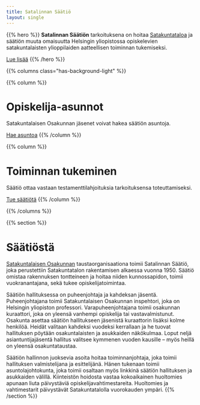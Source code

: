 ```yaml
---
title: Satalinnan Säätiö
layout: single
---
```


{{% hero %}}
**Satalinnan Säätiön** tarkoituksena on hoitaa [Satakuntataloa](/satakuntatalo) ja säätiön muuta omaisuutta Helsingin yliopistossa opiskelevien satakuntalaisten ylioppilaiden aatteellisen toiminnan tukemiseksi.

<a href="#säätiöstä" class="button is-centered is-outlined is-fullwidth is-medium">Lue lisää</a>
{{% /hero %}}

{{% columns class="has-background-light" %}}

{{% column %}}
# Opiskelija-asunnot

Satakuntalaisen Osakunnan jäsenet voivat hakea säätiön asuntoja.

<a href="https://satakuntalainenosakunta.fi/asuntola" class="button has-background-light is-outlined is-fullwidth is-medium">Hae asuntoa</a>
{{% /column %}}

{{% column %}}
# Toiminnan tukeminen

Säätiö ottaa vastaan testamenttilahjoituksia tarkoituksensa toteuttamiseksi.

<a href="/lahjoittaminen" class="button has-background-light is-outlined is-fullwidth is-medium">Tue säätiötä</a>
{{% /column %}}

{{% /columns %}}

{{% section %}}
# Säätiöstä

[Satakuntalaisen Osakunnan](https://satakuntalainenosakunta.fi) taustaorganisaationa toimii Satalinnan Säätiö, joka perustettiin Satakuntatalon rakentamisen alkaessa vuonna 1950. Säätiö omistaa rakennuksen tontteineen ja hoitaa niiden kunnossapidon, toimii vuokranantajana, sekä tukee opiskelijatoimintaa.

Säätiön hallituksessa on puheenjohtaja ja kahdeksan jäsentä. Puheenjohtajana toimii Satakuntalaisen Osakunnan inspehtori, joka on Helsingin yliopiston professori. Varapuheenjohtajana toimii osakunnan kuraattori, joka on yleensä vanhempi opiskelija tai vastavalmistunut. Osakunta asettaa säätiön hallitukseen jäsenistä kuraattorin lisäksi kolme henkilöä. Heidät valitaan kahdeksi vuodeksi kerrallaan ja he tuovat hallituksen pöytään osakuntalaisten ja asukkaiden näkökulmaa. Loput neljä asiantuntijajäsentä hallitus valitsee kymmenen vuoden kausille – myös heillä on yleensä osakuntataustaa.

Säätiön hallinnon juoksevia asoita hoitaa toiminnanjohtaja, joka toimii hallituksen valmistelijana ja esittelijänä. Hänen tukenaan toimii asuntolajohtokunta, joka toimii osaltaan myös linkkinä säätiön hallituksen ja asukkaiden välillä. Kiinteistön hoidosta vastaa kokoaikainen huoltomies apunaan liuta päivystäviä opiskelijavahtimestareita. Huoltomies ja vahtimestarit päivystävät Satakuntatalolla vuorokauden ympäri.
{{% /section %}}
